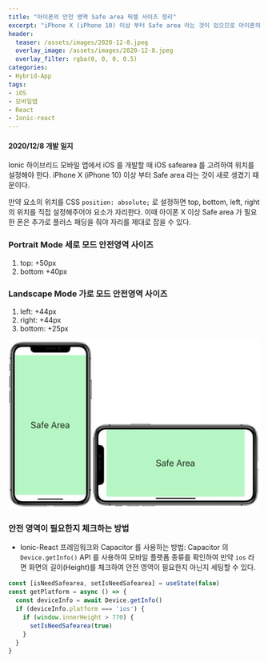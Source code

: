 ```yaml
---
title: "아이폰의 안전 영역 Safe area 픽셀 사이즈 정리"
excerpt: "iPhone X (iPhone 10) 이상 부터 Safe area 라는 것이 있으므로 아이폰의 안전 영역 Safe area 를 고려해야 한다."
header:
  teaser: /assets/images/2020-12-8.jpeg
  overlay_image: /assets/images/2020-12-8.jpeg
  overlay_filter: rgba(0, 0, 0, 0.5)
categories:
- Hybrid-App
tags:
- iOS
- 모바일앱
- React
- Ionic-react
---
```


#### 2020/12/8 개발 일지
Ionic 하이브리드 모바일 앱에서 iOS 를 개발할 때 iOS safearea 를 고려하여 위치를 설정해야 한다. iPhone X (iPhone 10) 이상 부터 Safe area 라는 것이 새로 생겼기 때문이다.

만약 요소의 위치를 CSS  `position: absolute;`  로 설정하면 top, bottom, left, right 의 위치를 직접 설정해주어야 요소가 자리한다. 이때 아이폰 X 이상 Safe area 가 필요한 폰은 추가로 플러스 패딩을 줘야 자리를 제대로 잡을 수 있다.

### Portrait Mode 세로 모드 안전영역 사이즈
1. top: +50px
2. bottom +40px

### Landscape Mode 가로 모드 안전영역 사이즈
1. left: +44px
2. right: +44px
3. bottom: +25px

![아이폰의 안전 영역 Safe area](/assets/images/2020-12-8-1.png)


### 안전 영역이 필요한지 체크하는 방법
* Ionic-React 프레임워크와 Capacitor 를 사용하는 방법: Capacitor 의 `Device.getInfo()` API 를 사용하여 모바일 플랫폼 종류를 확인하여 만약 `ios` 라면 화면의 길이(Height)를 체크하여 안전 영역이 필요한지 아닌지 세팅할 수 있다.
```ts
const [isNeedSafearea, setIsNeedSafearea] = useState(false)
const getPlatform = async () => {
  const deviceInfo = await Device.getInfo()
  if (deviceInfo.platform === 'ios') {
    if (window.innerHeight > 770) {
      setIsNeedSafearea(true)
    }
  }
}
```

